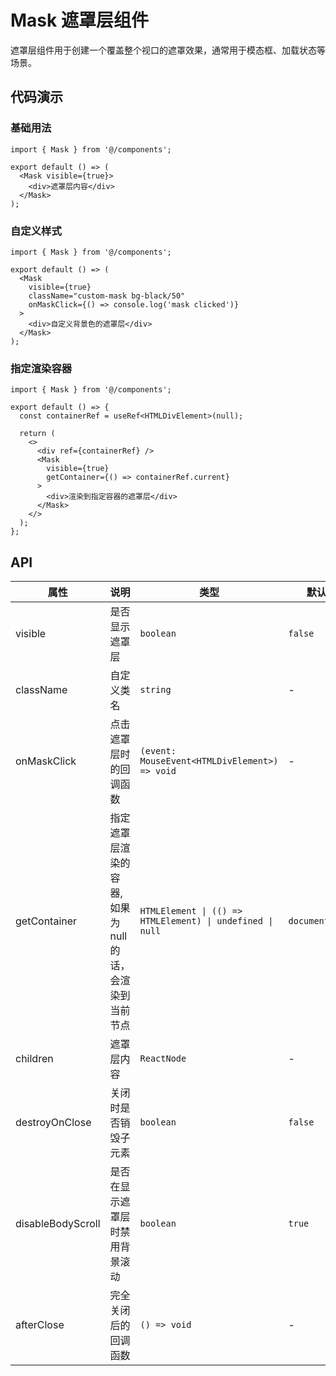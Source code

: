# Mask 遮罩层组件

遮罩层组件用于创建一个覆盖整个视口的遮罩效果，通常用于模态框、加载状态等场景。

## 代码演示

### 基础用法

```tsx
import { Mask } from '@/components';

export default () => (
  <Mask visible={true}>
    <div>遮罩层内容</div>
  </Mask>
);
```

### 自定义样式

```tsx
import { Mask } from '@/components';

export default () => (
  <Mask 
    visible={true} 
    className="custom-mask bg-black/50"
    onMaskClick={() => console.log('mask clicked')}
  >
    <div>自定义背景色的遮罩层</div>
  </Mask>
);
```

### 指定渲染容器

```tsx
import { Mask } from '@/components';

export default () => {
  const containerRef = useRef<HTMLDivElement>(null);
  
  return (
    <>
      <div ref={containerRef} />
      <Mask 
        visible={true}
        getContainer={() => containerRef.current}
      >
        <div>渲染到指定容器的遮罩层</div>
      </Mask>
    </>
  );
};
```

## API

| 属性                | 说明                              | 类型                                                        | 默认值             |
|-------------------|---------------------------------|-----------------------------------------------------------|-----------------|
| visible           | 是否显示遮罩层                         | `boolean`                                                 | `false`         |
| className         | 自定义类名                           | `string`                                                  | -               |
| onMaskClick       | 点击遮罩层时的回调函数                     | `(event: MouseEvent<HTMLDivElement>) => void`             | -               |
| getContainer      | 指定遮罩层渲染的容器,如果为 null 的话，会渲染到当前节点 | `HTMLElement \| (() => HTMLElement) \| undefined \| null` | `document.body` |
| children          | 遮罩层内容                           | `ReactNode`                                               | -               |
| destroyOnClose    | 关闭时是否销毁子元素                      | `boolean`                                                 | `false`         |
| disableBodyScroll | 是否在显示遮罩层时禁用背景滚动                 | `boolean`                                                 | `true`          |
| afterClose        | 完全关闭后的回调函数                      | `() => void`                                              | -               |
